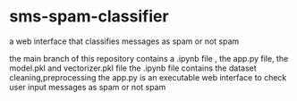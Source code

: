 # sms-spam-classifier
a web interface that classifies messages as spam or not spam

the main branch of this repository contains a .ipynb file , the app.py file, the model.pkl and vectorizer.pkl file
the .ipynb file contains the dataset cleaning,preprocessing 
the app.py is an executable web interface to check user input messages as spam or not spam
